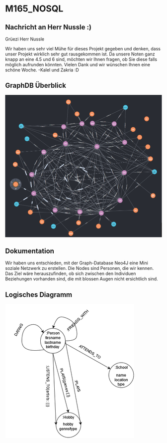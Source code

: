 # M165_NOSQL
## Nachricht an Herr Nussle :)
Grüezi Herr Nussle

Wir haben uns sehr viel Mühe für dieses Projekt gegeben und denken, dass unser Projekt wirklich sehr gut rausgekommen ist. Da unsere Noten ganz knapp an eine 4.5 und 6 sind, möchten wir Ihnen fragen, ob Sie diese falls möglich aufrunden könnten.
Vielen Dank und wir wünschen Ihnen eine schöne Woche.
-Kalel und Zakria :D
## GraphDB Überblick
<img src="GraphDB.png">

## Dokumentation

Wir haben uns entschieden, mit der Graph-Database Neo4J eine Mini soziale Netzwerk zu erstellen. 
Die Nodes sind Personen, die wir kennen. Das Ziel wäre herauszufinden, ob sich zwischen den Individuen Beziehungen vorhanden sind, die mit blossen Augen nicht ersichtlich sind.
## Logisches Diagramm
<img src="NEW_GraphDB_Diagram.png">



